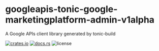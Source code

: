 # googleapis-tonic-google-marketingplatform-admin-v1alpha

A Google APIs client library generated by tonic-build

[![crates.io](https://img.shields.io/crates/v/googleapis-tonic-google-marketingplatform-admin-v1alpha)](https://crates.io/crates/googleapis-tonic-google-marketingplatform-admin-v1alpha)
[![docs.rs](https://img.shields.io/docsrs/googleapis-tonic-google-marketingplatform-admin-v1alpha)](https://docs.rs/googleapis-tonic-google-marketingplatform-admin-v1alpha)
![license](https://img.shields.io/crates/l/googleapis-tonic-google-marketingplatform-admin-v1alpha)
